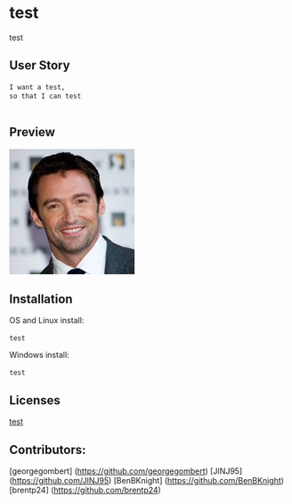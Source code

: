 # test
test
## User Story
   
```As a test, 
I want a test, 
so that I can test
   
```
   
## Preview
![Picture of finished project](download.jpg)
## Installation
OS and Linux install:
   
```test```
   
Windows install: 
   
```test```
## Licenses
   
[test](test)
## Contributors:
[georgegombert] (https://github.com/georgegombert) 
[JINJ95] (https://github.com/JINJ95) 
[BenBKnight] (https://github.com/BenBKnight) 
[brentp24] (https://github.com/brentp24) 
